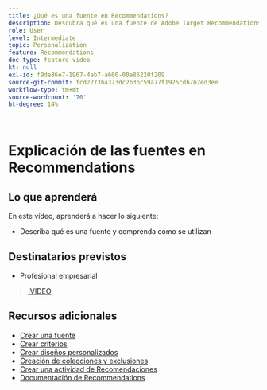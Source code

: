 ```yaml
---
title: ¿Qué es una fuente en Recommendations?
description: Descubra qué es una fuente de Adobe Target Recommendations y cómo se utiliza
role: User
level: Intermediate
topic: Personalization
feature: Recommendations
doc-type: feature video
kt: null
exl-id: f9de86e7-1967-4ab7-a600-00e86220f209
source-git-commit: fcd2273ba373dc2b3bc59a77f1925cdb7b2ed3ee
workflow-type: tm+mt
source-wordcount: '70'
ht-degree: 14%

---
```


# Explicación de las fuentes en Recommendations

## Lo que aprenderá

En este vídeo, aprenderá a hacer lo siguiente:

* Describa qué es una fuente y comprenda cómo se utilizan

## Destinatarios previstos

* Profesional empresarial

>[!VIDEO](https://video.tv.adobe.com/v/33945?quality=12&captions=spa)

## Recursos adicionales

* [Crear una fuente](create-a-feed.md)
* [Crear criterios](create-criteria.md)
* [Crear diseños personalizados](create-custom-designs.md)
* [Creación de colecciones y exclusiones](create-collections-and-exclusions.md)
* [Crear una actividad de Recomendaciones](create-a-recommendations-activity.md)
* [Documentación de Recommendations](https://experienceleague.adobe.com/docs/target/using/recommendations/recommendations.html?lang=es)
